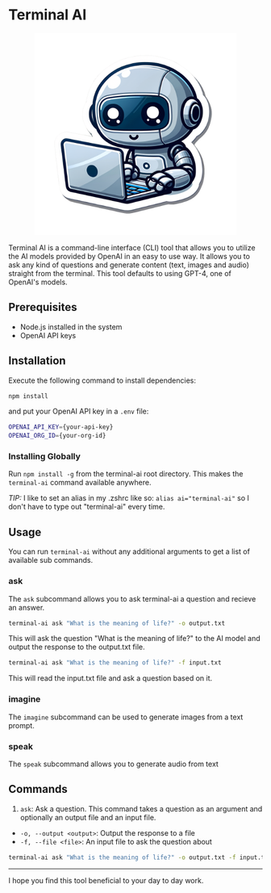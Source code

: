 # Terminal AI

<p align="center">
  <img src="./assets/banner.png" width="400" />
</p>

Terminal AI is a command-line interface (CLI) tool that allows you to utilize the AI models provided by OpenAI in an easy to use way. It allows you to ask any kind of questions and generate content (text, images and audio) straight from the terminal. This tool defaults to using GPT-4, one of OpenAI's models.

## Prerequisites

- Node.js installed in the system
- OpenAI API keys

## Installation

Execute the following command to install dependencies:
```bash
npm install
```
and put your OpenAI API key in a `.env` file:

```bash
OPENAI_API_KEY={your-api-key}
OPENAI_ORG_ID={your-org-id}
```

### Installing Globally

Run `npm install -g` from the terminal-ai root directory. This makes the `terminal-ai` command available anywhere.

*TIP:* I like to set an alias in my .zshrc like so: `alias ai="terminal-ai"` so I don't have to type out "terminal-ai" every time.

## Usage

You can run `terminal-ai` without any additional arguments to get a list of available sub commands.

### ask
The `ask` subcommand allows you to ask terminal-ai a question and recieve an answer.

```bash
terminal-ai ask "What is the meaning of life?" -o output.txt
```

This will ask the question "What is the meaning of life?" to the AI model and output the response to the output.txt file.

```bash
terminal-ai ask "What is the meaning of life?" -f input.txt
```

This will read the input.txt file and ask a question based on it.

### imagine
The `imagine` subcommand can be used to generate images from a text prompt.

### speak
The `speak` subcommand allows you to generate audio from text

## Commands

1. `ask`: Ask a question. This command takes a question as an argument and optionally an output file and an input file.
  - `-o, --output <output>`: Output the response to a file
  - `-f, --file <file>`: An input file to ask the question about

```bash
terminal-ai ask "What is the meaning of life?" -o output.txt -f input.txt
```

-----
I hope you find this tool beneficial to your day to day work.

